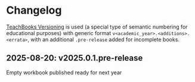 # Changelog

[TeachBooks Versioning](https://teachbooks.io/manual/features/versioning.html) is used (a special type of semantic numbering for educational purposes) with generic format `v<academic_year>.<additions>.<errata>`, with an additional `.pre-release` added for incomplete books.

## 2025-08-20: v2025.0.1.pre-release
Empty workbook published ready for next year
